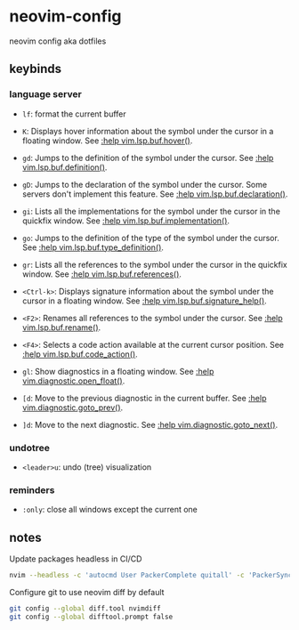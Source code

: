 # neovim-config
neovim config aka dotfiles

## keybinds

### language server
* `lf`: format the current buffer

* `K`: Displays hover information about the symbol under the cursor in a floating window.
See [:help vim.lsp.buf.hover()](https://neovim.io/doc/user/lsp.html#vim.lsp.buf.hover()).

* `gd`: Jumps to the definition of the symbol under the cursor.
See [:help vim.lsp.buf.definition()](https://neovim.io/doc/user/lsp.html#vim.lsp.buf.definition()).

* `gD`: Jumps to the declaration of the symbol under the cursor. Some servers don't implement this feature.
See [:help vim.lsp.buf.declaration()](https://neovim.io/doc/user/lsp.html#vim.lsp.buf.declaration()).

* `gi`: Lists all the implementations for the symbol under the cursor in the quickfix window.
See [:help vim.lsp.buf.implementation()](https://neovim.io/doc/user/lsp.html#vim.lsp.buf.implementation()).

* `go`: Jumps to the definition of the type of the symbol under the cursor.
See [:help vim.lsp.buf.type_definition()](https://neovim.io/doc/user/lsp.html#vim.lsp.buf.type_definition()).

* `gr`: Lists all the references to the symbol under the cursor in the quickfix window.
See [:help vim.lsp.buf.references()](https://neovim.io/doc/user/lsp.html#vim.lsp.buf.references()).

* `<Ctrl-k>`: Displays signature information about the symbol under the cursor in a floating window.
See [:help vim.lsp.buf.signature_help()](https://neovim.io/doc/user/lsp.html#vim.lsp.buf.signature_help()).

* `<F2>`: Renames all references to the symbol under the cursor.
See [:help vim.lsp.buf.rename()](https://neovim.io/doc/user/lsp.html#vim.lsp.buf.rename()).

* `<F4>`: Selects a code action available at the current cursor position.
See [:help vim.lsp.buf.code_action()](https://neovim.io/doc/user/lsp.html#vim.lsp.buf.code_action()).

* `gl`: Show diagnostics in a floating window.
See [:help vim.diagnostic.open_float()](https://neovim.io/doc/user/diagnostic.html#vim.diagnostic.open_float()).

* `[d`: Move to the previous diagnostic in the current buffer.
See [:help vim.diagnostic.goto_prev()](https://neovim.io/doc/user/diagnostic.html#vim.diagnostic.goto_prev()).

* `]d`: Move to the next diagnostic.
See [:help vim.diagnostic.goto_next()](https://neovim.io/doc/user/diagnostic.html#vim.diagnostic.goto_next()).


### undotree
* `<leader>u`: undo (tree) visualization

### reminders

* `:only`: close all windows except the current one

## notes

Update packages headless in CI/CD
```bash
nvim --headless -c 'autocmd User PackerComplete quitall' -c 'PackerSync'
```

Configure git to use neovim diff by default
```bash
git config --global diff.tool nvimdiff
git config --global difftool.prompt false
```

